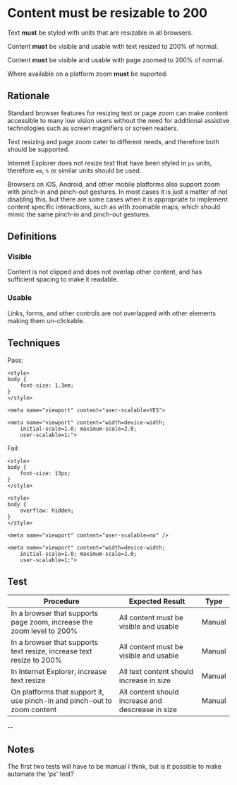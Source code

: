# Content must be resizable to 200

Text **must** be styled with units that are resizable in all browsers.

Content **must** be visible and usable with text resized to 200% of normal.

Content **must** be visible and usable with page zoomed to 200% of normal.

Where available on a platform zoom **must** be suported.

## Rationale

Standard browser features for resizing text or page zoom can make content accessible to many low vision users without the need for additional assistive technologies such as screen magnifiers or screen readers.

Text resizing and page zoom cater to different needs, and therefore both should be supported.

Internet Explorer does not resize text that have been styled in `px` units, therefore `em`, `%` or similar units should be used.

Browsers on iOS, Android, and other mobile platforms also support zoom with pinch-in and pinch-out gestures. In most cases it is just a matter of not disabling this, but there are some cases when it is appropriate to implement content specific interactions, such as with zoomable maps, which should mimic the same pinch-in and pinch-out gestures.

## Definitions

### Visible

Content is not clipped and does not overlap other content, and has sufficient spacing to make it readable.

### Usable

Links, forms, and other controls are not overlapped with other elements making them un-clickable.

## Techniques

Pass:

	<style>
	body {
		font-size: 1.3em;
	}
	</style>

	<meta name="viewport" content="user-scalable=YES">
	
	<meta name="viewport" content="width=device-width;
		initial-scale=1.0; maximum-scale=2.0;
		user-scalable=1;">

Fail:
	
	<style>
	body {
		font-size: 13px;
	}
	</style>

	<style>
	body {
		overflow: hidden;
	}
	</style>

	<meta name="viewport" content="user-scalable=no" />
	
	<meta name="viewport" content="width=device-width;
		initial-scale=1.0; maximum-scale=1.0;
		user-scalable=1;">

## Test

| Procedure | Expected Result | Type | 
| --------- | --------------- | ---- |
| In a browser that supports page zoom, increase the zoom level to 200% | All content must be visible and usable | Manual |
| In a browser that supports text resize, increase text resize to 200% | All content must be visible and usable | Manual |
| In Internet Explorer, increase text resize | All text content should increase in size | Manual |
| On platforms that support it, use pinch-in and pinch-out to zoom content | All content should increase and descrease in size | Manual |

--
	
## Notes

The first two tests will have to be manual I think, but is it possible to make automate the 'px' test?